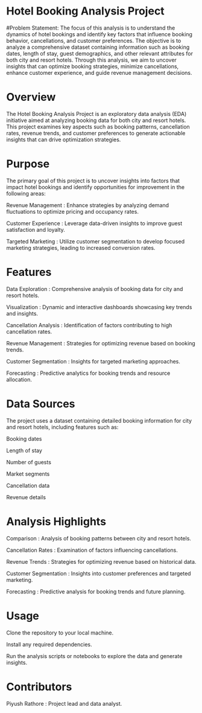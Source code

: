# Hotel Booking Analysis Project

#Problem Statement:
The focus of this analysis is to understand the dynamics of hotel bookings and identify key factors that influence booking behavior, cancellations, and customer preferences. The objective is to analyze a comprehensive dataset containing information such as booking dates, length of stay, guest demographics, and other relevant attributes for both city and resort hotels. Through this analysis, we aim to uncover insights that can optimize booking strategies, minimize cancellations, enhance customer experience, and guide revenue management decisions.

# Overview
The Hotel Booking Analysis Project is an exploratory data analysis (EDA) initiative aimed at analyzing booking data for both city and resort hotels. This project examines key aspects such as booking patterns, cancellation rates, revenue trends, and customer preferences to generate actionable insights that can drive optimization strategies.

# Purpose
The primary goal of this project is to uncover insights into factors that impact hotel bookings and identify opportunities for improvement in the following areas:

Revenue Management : Enhance strategies by analyzing demand fluctuations to optimize pricing and occupancy rates.

Customer Experience : Leverage data-driven insights to improve guest satisfaction and loyalty.

Targeted Marketing : Utilize customer segmentation to develop focused marketing strategies, leading to increased conversion rates.

# Features
Data Exploration : Comprehensive analysis of booking data for city and resort hotels.

Visualization : Dynamic and interactive dashboards showcasing key trends and insights.

Cancellation Analysis : Identification of factors contributing to high cancellation rates.

Revenue Management : Strategies for optimizing revenue based on booking trends.

Customer Segmentation : Insights for targeted marketing approaches.

Forecasting : Predictive analytics for booking trends and resource allocation.

# Data Sources 

The project uses a dataset containing detailed booking information for city and resort hotels, including features such as:

Booking dates

Length of stay

Number of guests

Market segments

Cancellation data

Revenue details

# Analysis Highlights

Comparison : Analysis of booking patterns between city and resort hotels.

Cancellation Rates : Examination of factors influencing cancellations.

Revenue Trends : Strategies for optimizing revenue based on historical data.

Customer Segmentation : Insights into customer preferences and targeted marketing.

Forecasting : Predictive analysis for booking trends and future planning.

# Usage

Clone the repository to your local machine.

Install any required dependencies.

Run the analysis scripts or notebooks to explore the data and generate insights.

# Contributors

 Piyush Rathore : Project lead and data analyst.
